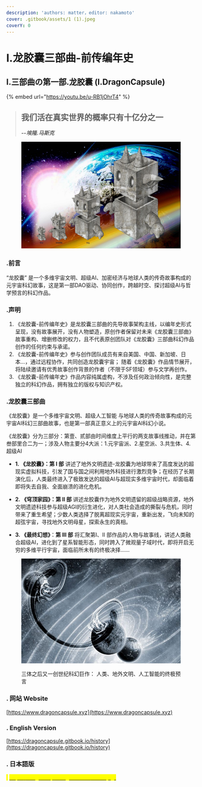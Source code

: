 ```yaml
---
description: 'authors: matter，editor: nakamoto'
cover: .gitbook/assets/1 (1).jpeg
coverY: 0
---
```


# I.龙胶囊三部曲-前传编年史

## I.三部曲の第一部.龙胶囊  (I.DragonCapsule)

{% embed url="https://youtu.be/u-RB1jOhrT4" %}



> ## 我们活在真实世界的概率只有十亿分之一
>
> _**--埃隆.马斯克**_    &#x20;



<figure><img src=".gitbook/assets/1 (1).jpeg" alt=""><figcaption></figcaption></figure>

### .前言

“龙胶囊” 是一个多维宇宙文明、超级AI、加密经济与地球人类的传奇故事构成的元宇宙科幻故事，这是第一部DAO驱动、协同创作，跨越时空、探讨超级AI与哲学预言的科幻作品。



### **.声明**

1. 《龙胶囊-前传编年史》是龙胶囊三部曲的先导故事架构主线，以编年史形式呈现，没有故事展开，没有人物塑造，原创作者保留对未来《龙胶囊三部曲》故事重构、增删修改的权力，且不代表原创团队对《龙胶囊》三部曲科幻作品创作的任何约束与承诺。
2. 《龙胶囊-前传编年史》参与创作团队成员有来自美国、中国、新加坡、日本...，通过远程协作，共同创造龙胶囊宇宙； 随着《龙胶囊》作品情节展开，将陆续邀请有优秀故事创作背景的作者（不限于SF领域）参与文学再创作。
3. 《龙胶囊-前传编年史》作品内容纯属虚构，不涉及任何政治倾向性，是完整独立的科幻作品，拥有独立的版权与知识产权。



### .龙胶囊三部曲

《龙胶囊》是一个多维宇宙文明、超级人工智能 与地球人类的传奇故事构成的元宇宙AI科幻三部曲故事，也是第一部真正意义上的元宇宙AI科幻小说。

《龙胶囊》分为三部分：第壹、贰部由时间维度上平行的两支故事线推动，并在第叁部里合二为一；涉及人物主要分4大派：1.元宇宙派、2.星空派、3.共生体、4. 超级AI

* **1. 《龙胶囊》：第 I 部**  讲述了地外文明遗迹-龙胶囊为地球带来了高度发达的超现实虚拟科技，引发了国与国之间利用地外科技进行激烈竞争；在经历了长期演化后，人类最终进入了极致发达的超级AI与超现实多维宇宙时代，却面临着即将失去自我、全面崩溃的进化危机。



* **2. 《穹顶家园》：第 II 部** 讲述龙胶囊作为地外文明遗留的超级战略资源，地外文明遗迹科技参与超级AGI的衍生进化，对人类社会造成的撕裂与危机，同时带来了重生希望；少数人类选择了脱离超现实元宇宙，重新出发，飞向未知的超弦宇宙，寻找地外文明母星，探索永生的真相。



* **3. 《最终幻想》**：**第 III 部** 将汇聚第I、II 部作品的人物与故事线，讲述人类融合超级AI，进化到了星系智能形态，同时跨入了微观量子域时代，即将开启无穷的多维平行宇宙，面临前所未有的终极决择......



<figure><img src=".gitbook/assets/dark-universe.jpeg" alt=""><figcaption><p>三体之后又一创世纪科幻巨作： 人类、地外文明、人工智能的终极预言</p></figcaption></figure>



### . **网站 Website**

[https://www.dragoncapsule.xyz](https://www.dragoncapsule.xyz)

### . English Version

[https://dragoncapsule.gitbook.io/history](https://dragoncapsule.gitbook.io/history)

### . 日本語版

<mark style="color:yellow;">:</mark> [<mark style="color:yellow;">https://dragoncapsule.gitbook.io/history-jp</mark>](https://dragoncapsule.gitbook.io/history-jp)



